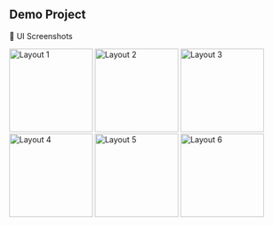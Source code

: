 
## Demo Project
🎨 UI Screenshots


<img src="https://github.com/user-attachments/assets/87c116d0-659c-4a60-bb7c-c7bcff5e206a" alt="Layout 1" width="150">
<img src="https://github.com/user-attachments/assets/87867448-2e41-4996-84cb-d9e342845ec3" alt="Layout 2" width="150">
<img src="https://github.com/user-attachments/assets/87706a27-7fa1-4183-ac26-2cc6ac8702bc" alt="Layout 3" width="150">
<img src="https://github.com/user-attachments/assets/0c2f62c1-8167-4100-b25b-c465fe3b0bde" alt="Layout 4" width="150">
<img src="https://github.com/user-attachments/assets/033b1445-33a0-4820-bb21-c7993f0fac9e" alt="Layout 5" width="150">
<img src="https://github.com/user-attachments/assets/cf3b8039-5040-4f31-8895-d31bcbf48a32" alt="Layout 6" width="150">
